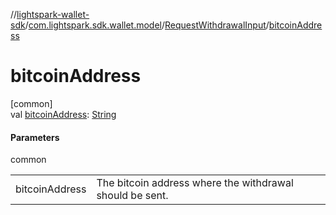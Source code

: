 //[lightspark-wallet-sdk](../../../index.md)/[com.lightspark.sdk.wallet.model](../index.md)/[RequestWithdrawalInput](index.md)/[bitcoinAddress](bitcoin-address.md)

# bitcoinAddress

[common]\
val [bitcoinAddress](bitcoin-address.md): [String](https://kotlinlang.org/api/latest/jvm/stdlib/kotlin/-string/index.html)

#### Parameters

common

| | |
|---|---|
| bitcoinAddress | The bitcoin address where the withdrawal should be sent. |
